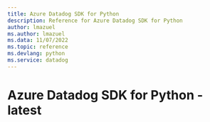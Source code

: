 ```yaml
---
title: Azure Datadog SDK for Python
description: Reference for Azure Datadog SDK for Python
author: lmazuel
ms.author: lmazuel
ms.data: 11/07/2022
ms.topic: reference
ms.devlang: python
ms.service: datadog
---
```

# Azure Datadog SDK for Python - latest

